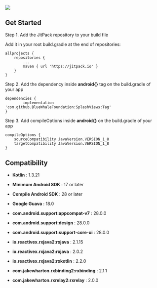 [![](https://jitpack.io/v/BlueWhaleFoundation/SplashViews.svg)](https://jitpack.io/#BlueWhaleFoundation/SplashViews)

Get Started
---

Step 1. Add the JitPack repository to your build file

Add it in your root build.gradle at the end of repositories:

	allprojects {
		repositories {
			...
			maven { url 'https://jitpack.io' }
		}
	}
Step 2. Add the dependency inside **android{}** tag on the build.gradle of your app

	dependencies {
	        implementation 'com.github.BlueWhaleFoundation:SplashViews:Tag'
	}
	
Step 3. Add compileOptions inside **android{}** on the build.gradle of your app

    compileOptions {
        sourceCompatibility JavaVersion.VERSION_1_8
        targetCompatibility JavaVersion.VERSION_1_8
    }	
	
Compatibility
---

 * **Kotlin** : 1.3.21
 * **Minimum Android SDK** : 17 or later
 * **Compile Android SDK** : 28 or later
 
 
 * **Google Guava** : 18.0
 * **com.android.support:appcompat-v7** : 28.0.0
 * **com.android.support:design** : 28.0.0
 * **com.android.support:support-core-ui** : 28.0.0
 * **io.reactivex.rxjava2:rxjava** : 2.1.15
 * **io.reactivex.rxjava2:rxjava** : 2.0.2
 * **io.reactivex.rxjava2:rxkotlin** : 2.2.0
 
 * **com.jakewharton.rxbinding2:rxbinding** : 2.1.1
 * **com.jakewharton.rxrelay2:rxrelay** : 2.0.0
 
 
	